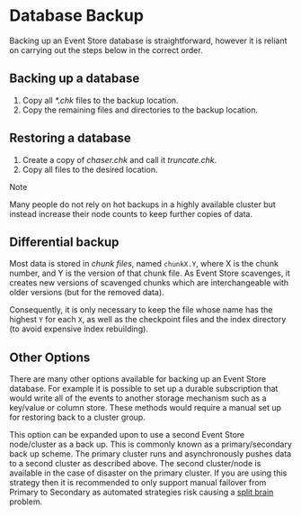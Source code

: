 # Database Backup

Backing up an Event Store database is straightforward, however it is reliant on carrying out the steps below in the correct order.

## Backing up a database

1.  Copy all _\*.chk_ files to the backup location.
2.  Copy the remaining files and directories to the backup location.

## Restoring a database

1.  Create a copy of _chaser.chk_ and call it _truncate.chk_.
2.  Copy all files to the desired location.

> [!NOTE]
> Many people do not rely on hot backups in a highly available cluster but instead increase their node counts to keep further copies of data.

## Differential backup

Most data is stored in _chunk files_, named `chunkX.Y`, where X is the chunk number, and Y is the version of that chunk file. As Event Store scavenges, it creates new versions of scavenged chunks which are interchangeable with older versions (but for the removed data).

Consequently, it is only necessary to keep the file whose name has the highest `Y` for each `X`, as well as the checkpoint files and the index directory (to avoid expensive index rebuilding).

## Other Options

There are many other options available for backing up an Event Store database. For example it is possible to set up a durable subscription that would write all of the events to another storage mechanism such as a key/value or column store. These methods would require a manual set up for restoring back to a cluster group.

This option can be expanded upon to use a second Event Store node/cluster as a back up. This is commonly known as a primary/secondary back up scheme. The primary cluster runs and asynchronously pushes data to a second cluster as described above. The second cluster/node is available in the case of disaster on the primary cluster. If you are using this strategy then it is recommended to only support manual failover from Primary to Secondary as automated strategies risk causing a [split brain](http://en.wikipedia.org/wiki/Split-brain_%28computing%29) problem.
